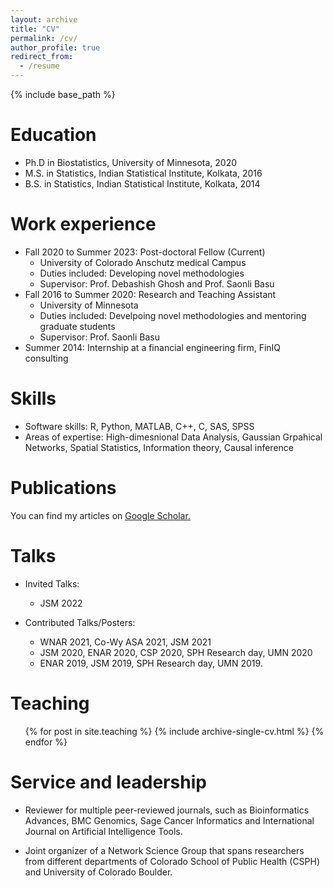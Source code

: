 ```yaml
---
layout: archive
title: "CV"
permalink: /cv/
author_profile: true
redirect_from:
  - /resume
---
```


{% include base_path %}

Education
======
* Ph.D in Biostatistics, University of Minnesota, 2020
* M.S. in Statistics, Indian Statistical Institute, Kolkata, 2016
* B.S. in Statistics, Indian Statistical Institute, Kolkata, 2014


Work experience
======
* Fall 2020 to Summer 2023: Post-doctoral Fellow (Current)
  * University of Colorado Anschutz medical Campus
  * Duties included: Developing novel methodologies
  * Supervisor: Prof. Debashish Ghosh and Prof. Saonli Basu
* Fall 2016 to Summer 2020: Research and Teaching Assistant
  * University of Minnesota
  * Duties included: Develpoing novel methodologies and mentoring graduate students
  * Supervisor: Prof. Saonli Basu
* Summer 2014: Internship at a financial engineering firm, FinIQ consulting

Skills
======
* Software skills: R, Python, MATLAB, C++, C, SAS, SPSS
* Areas of expertise: High-dimesnional Data Analysis, Gaussian Grpahical Networks, Spatial Statistics, Information theory, Causal inference

Publications
======
You can find my articles on <u><a href="https://scholar.google.com/citations?user=8NeELr8AAAAJ&hl=en
">Google Scholar</a>.</u>

Talks
======
* Invited Talks: 
  * JSM 2022

* Contributed Talks/Posters:  
   * WNAR 2021, Co-Wy ASA 2021, JSM 2021
   * JSM 2020, ENAR 2020, CSP 2020, SPH Research day, UMN 2020
   * ENAR 2019, JSM 2019, SPH Research day, UMN 2019.
 
Teaching
======
  <ul>{% for post in site.teaching %}
    {% include archive-single-cv.html %}
  {% endfor %}</ul>
  
Service and leadership
======
* Reviewer for multiple peer-reviewed journals, such as Bioinformatics Advances, BMC Genomics, Sage Cancer Informatics and International Journal on Artificial Intelligence Tools.

* Joint organizer of a Network Science Group that spans researchers from different departments of Colorado School of Public Health (CSPH) and University of Colorado Boulder.


